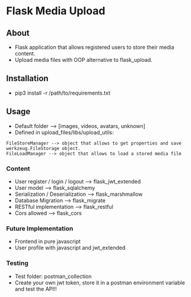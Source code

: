  
# Flask Media Upload

## About

* Flask application that allows registered users to store their media content. 
* Upload media files with OOP alternative to flask_upload.


## Installation

* pip3 install -r /path/to/requirements.txt



## Usage

* Default folder --> [images, videos, avatars, unknown]
* Defined in upload_files/libs/upload_utils:
```
FileStoreManager --> object that allows to get properties and save werkzeug.FileStorage object.
FileLoadManager --> object that allows to load a stored media file 
```


### Content

* User register / login / logout --> flask_jwt_extended
* User model --> flask_sqlalchemy
* Serialization / Deserialization --> flask_marshmallow
* Database Migration --> flask_migrate
* RESTful implementation --> flask_restful
* Cors allowed --> flask_cors


### Future Implementation

* Frontend in pure javascript
* User profile with javascript and jwt_extended


### Testing

* Test folder: postman_collection
* Create your own jwt token, store it in a postman environment variable and test the API!!




    
    